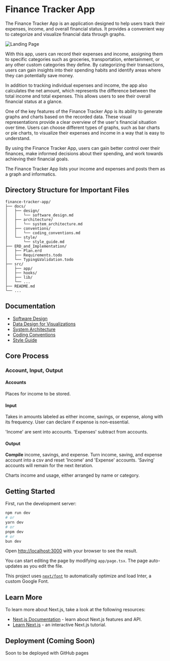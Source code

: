 # Finance Tracker App

The Finance Tracker App is an application designed to help users track their expenses, income, and overall financial status. It provides a convenient way to categorize and visualize financial data through graphs.

![Landing Page](/public/transact_landing.jpg)

With this app, users can record their expenses and income, assigning them to specific categories such as groceries, transportation, entertainment, or any other custom categories they define. By categorizing their transactions, users can gain insights into their spending habits and identify areas where they can potentially save money.

In addition to tracking individual expenses and income, the app also calculates the net amount, which represents the difference between the total income and total expenses. This allows users to see their overall financial status at a glance.

One of the key features of the Finance Tracker App is its ability to generate graphs and charts based on the recorded data. These visual representations provide a clear overview of the user's financial situation over time. Users can choose different types of graphs, such as bar charts or pie charts, to visualize their expenses and income in a way that is easy to understand.

By using the Finance Tracker App, users can gain better control over their finances, make informed decisions about their spending, and work towards achieving their financial goals.

The Finance Tracker App lists your income and expenses and posts them as a graph and informatics.

## Directory Structure for Important Files
```
finance-tracker-app/
├── docs/
│   ├── design/
│   │   └── software_design.md
│   ├── architecture/
│   │   └── system_architecture.md
│   ├── conventions/
│   │   └── coding_conventions.md
│   └── style/
│       └── style_guide.md
├── ERD_and_Implementation/
│   ├── Plan.erd
│   ├── Requirements.todo
│   └── Typing&Validation.todo
├── src/
│   ├── app/
│   ├── hooks/
│   ├── lib/
│   └── ...
├── README.md
└── ...
```

## Documentation
- [Software Design](./docs/design/software_design.md)
- [Data Design for Visualizations](./docs/design/data_design_for_visualizations.md)
- [System Architecture](./docs/architecture/system_architecture.md)
- [Coding Conventions](./docs/conventions/coding_conventions.md)
- [Style Guide](./docs/style/style_guide.md)

## Core Process
### Account, Input, Output
#### Accounts
Places for income to be stored.
#### Input
Takes in amounts labeled as either income, savings, or expense, along with its frequency. User can declare if expense is non-essential.

'Income' are sent into accounts. 'Expenses' subtract from accounts. 
#### Output
**Compile** income, savings, and expense. Turn income, saving, and expense account into a csv and reset 'Income' and 'Expense' accounts. 'Saving' accounts will remain for the next iteration.

Charts income and usage, either arranged by name or category.

## Getting Started
First, run the development server:

```bash
npm run dev
# or
yarn dev
# or
pnpm dev
# or
bun dev
```

Open [http://localhost:3000](http://localhost:3000) with your browser to see the result.

You can start editing the page by modifying `app/page.tsx`. The page auto-updates as you edit the file.

This project uses [`next/font`](https://nextjs.org/docs/basic-features/font-optimization) to automatically optimize and load Inter, a custom Google Font.

## Learn More

To learn more about Next.js, take a look at the following resources:
- [Next.js Documentation](https://nextjs.org/docs) - learn about Next.js features and API.
- [Learn Next.js](https://nextjs.org/learn) - an interactive Next.js tutorial.

## Deployment (Coming Soon)
Soon to be deployed with GitHub pages
